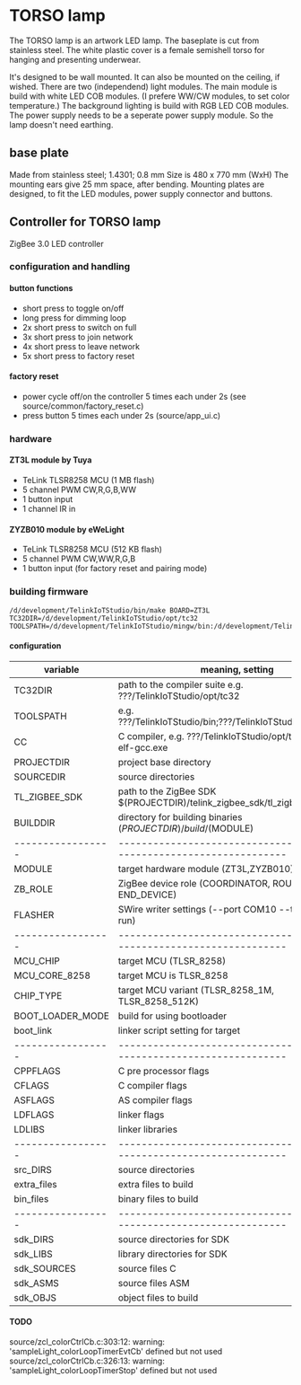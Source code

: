 # TORSO lamp

The TORSO lamp is an artwork LED lamp.
The baseplate is cut from stainless steel.
The white plastic cover is a female semishell torso for hanging and presenting underwear.

It's designed to be wall mounted. It can also be mounted on the ceiling, if wished.
There are two (independend) light modules.
The main module is build with white LED COB modules. (I prefere WW/CW modules, to set color temperature.)
The background lighting is build with RGB LED COB modules.
The power supply needs to be a seperate power supply module. So the lamp doesn't need earthing.

## base plate

Made from stainless steel; 1.4301; 0.8 mm
Size is 480 x 770 mm (WxH)
The mounting ears give 25 mm space, after bending.
Mounting plates are designed, to fit the LED modules, power supply connector and buttons.

## Controller for TORSO lamp

ZigBee 3.0 LED controller

### configuration and handling

#### button functions

- short press to toggle on/off
- long press for dimming loop
- 2x short press to switch on full
- 3x short press to join network
- 4x short press to leave network
- 5x short press to factory reset


#### factory reset

- power cycle off/on the controller 5 times each under 2s (see source/common/factory_reset.c)
- press button 5 times each under 2s (source/app_ui.c)

### hardware

#### ZT3L module by Tuya

- TeLink TLSR8258 MCU (1 MB flash)
- 5 channel PWM CW,R,G,B,WW
- 1 button input
- 1 channel IR in

#### ZYZB010 module by eWeLight

- TeLink TLSR8258 MCU (512 KB flash)
- 5 channel PWM CW,WW,R,G,B
- 1 button input (for factory reset and pairing mode)

### building firmware

```
/d/development/TelinkIoTStudio/bin/make BOARD=ZT3L TC32DIR=/d/development/TelinkIoTStudio/opt/tc32 TOOLSPATH=/d/development/TelinkIoTStudio/mingw/bin:/d/development/TelinkIoTStudio/bin

```

#### configuration

| variable          | meaning, setting                                                      |
| ----------------- | --------------------------------------------------------------------- |
| TC32DIR           | path to the compiler suite e.g. ???/TelinkIoTStudio/opt/tc32          |
| TOOLSPATH         | e.g. ???/TelinkIoTStudio/bin;???/TelinkIoTStudio/opt/tc32/bin         |
| CC                | C compiler, e.g. ???/TelinkIoTStudio/opt/tc32/bin/tc32-elf-gcc.exe    |
| PROJECTDIR        | project base directory                                                |
| SOURCEDIR         | source directories                                                    |
| TL_ZIGBEE_SDK     | path to the ZigBee SDK $(PROJECTDIR)/telink_zigbee_sdk/tl_zigbee_sdk  |
| BUILDDIR          | directory for building binaries $(PROJECTDIR)/build/$(MODULE)         |
| ----------------- | --------------------------------------------------------------------- |
| MODULE            | target hardware module (ZT3L,ZYZB010)                                 |
| ZB_ROLE           | ZigBee device role (COORDINATOR, ROUTER, END_DEVICE)                  |
| FLASHER           | SWire writer settings (--port COM10 --tact 300 --run)                 |
| ----------------- | --------------------------------------------------------------------- |
| MCU_CHIP          | target MCU (TLSR_8258)                                                |
| MCU_CORE_8258     | target MCU is TLSR_8258                                               |
| CHIP_TYPE         | target MCU variant (TLSR_8258_1M, TLSR_8258_512K)                     |
| BOOT_LOADER_MODE  | build for using bootloader                                            |
| boot_link         | linker script setting for target                                      |
| ----------------- | --------------------------------------------------------------------- |
| CPPFLAGS          | C pre processor flags                                                 |
| CFLAGS            | C compiler flags                                                      |
| ASFLAGS           | AS compiler flags                                                     |
| LDFLAGS           | linker flags                                                          |
| LDLIBS            | linker libraries                                                      |
| ----------------- | --------------------------------------------------------------------- |
| src_DIRS          | source directories                                                    |
| extra_files       | extra files to build                                                  |
| bin_files         | binary files to build                                                 |
| ----------------- | --------------------------------------------------------------------- |
| sdk_DIRS          | source directories for SDK                                            |
| sdk_LIBS          | library directories for SDK                                           |
| sdk_SOURCES       | source files C                                                        |
| sdk_ASMS          | source files ASM                                                      |
| sdk_OBJS          | object files to build                                                 |

#### TODO

source/zcl_colorCtrlCb.c:303:12: warning: 'sampleLight_colorLoopTimerEvtCb' defined but not used
source/zcl_colorCtrlCb.c:326:13: warning: 'sampleLight_colorLoopTimerStop' defined but not used
